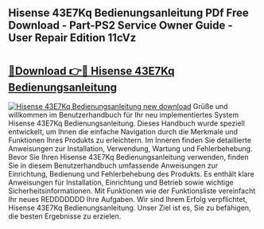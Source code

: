 ## Hisense 43E7Kq Bedienungsanleitung PDf Free Download - Part-PS2 Service Owner Guide - User Repair Edition 11cVz

# <h2><a href="http://df19be2.blite.top/?on=Hisense+43E7Kq+Bedienungsanleitung">🔗Download 👉🔴 Hisense 43E7Kq Bedienungsanleitung</a></h2>

[![Hisense 43E7Kq Bedienungsanleitung new download](https://i.imgur.com/lujVjoI.png)](http://df19be2.blite.top/?on=Hisense+43E7Kq+Bedienungsanleitung)
Grüße und willkommen im Benutzerhandbuch für Ihr neu implementiertes System Hisense 43E7Kq Bedienungsanleitung. Dieses Handbuch wurde speziell entwickelt, um Ihnen die einfache Navigation durch die Merkmale und Funktionen Ihres Produkts zu erleichtern. Im Inneren finden Sie detaillierte Anweisungen zur Installation, Verwendung, Wartung und Fehlerbehebung. Bevor Sie Ihren Hisense 43E7Kq Bedienungsanleitung verwenden, finden Sie in diesem Benutzerhandbuch umfassende Anweisungen zur Einrichtung, Bedienung und Fehlerbehebung des Produkts. Es enthält klare Anweisungen für Installation, Einrichtung und Betrieb sowie wichtige Sicherheitsinformationen. Mit Funktionen wie der Funktionsliste vereinfacht Ihr neues REDDDDDDD Ihre Aufgaben. Wir sind Ihrem Erfolg verpflichtet, Hisense 43E7Kq Bedienungsanleitung. Unser Ziel ist es, Sie zu befähigen, die besten Ergebnisse zu erzielen.
